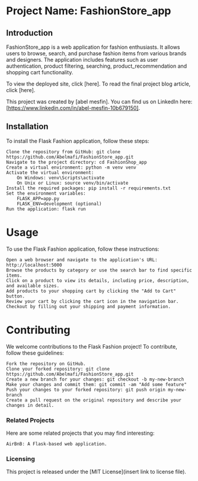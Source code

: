 # Project Name: FashionStore_app
## Introduction

FashionStore_app is a web application for fashion enthusiasts. It allows users to browse, search, and purchase fashion items from various brands and designers. The application includes features such as user authentication, product filtering, searching, product_recommendation and shopping cart functionality.

To view the deployed site, click [here]. To read the final project blog article, click [here].

This project was created by [abel mesfin]. You can find us on LinkedIn here: [https://www.linkedin.com/in/abel-mesfin-10b679150].
## Installation

To install the Flask Fashion application, follow these steps:

    Clone the repository from GitHub: git clone https://github.com/Abelmafi/FashionStore_app.git
    Navigate to the project directory: cd FashionShop_app
    Create a virtual environment: python -m venv venv
    Activate the virtual environment:
        On Windows: venv\Scripts\activate
        On Unix or Linux: source venv/bin/activate
    Install the required packages: pip install -r requirements.txt
    Set the environment variables:
        FLASK_APP=app.py
        FLASK_ENV=development (optional)
    Run the application: flask run

# Usage

To use the Flask Fashion application, follow these instructions:

    Open a web browser and navigate to the application's URL: http://localhost:5000
    Browse the products by category or use the search bar to find specific items.
    Click on a product to view its details, including price, description, and available sizes.
    Add products to your shopping cart by clicking the "Add to Cart" button.
    Review your cart by clicking the cart icon in the navigation bar.
    Checkout by filling out your shipping and payment information.

# Contributing

We welcome contributions to the Flask Fashion project! To contribute, follow these guidelines:

    Fork the repository on GitHub.
    Clone your forked repository: git clone https://github.com/Abelmafi/FashionStore_app.git
    Create a new branch for your changes: git checkout -b my-new-branch
    Make your changes and commit them: git commit -am "Add some feature"
    Push your changes to your forked repository: git push origin my-new-branch
    Create a pull request on the original repository and describe your changes in detail.

### Related Projects

Here are some related projects that you may find interesting:

    AirBnB: A Flask-based web application.

### Licensing

This project is released under the [MIT License](insert link to license file).
